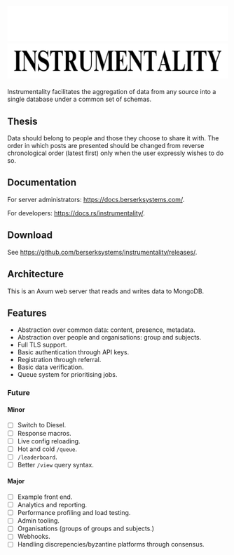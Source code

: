 ![Instrumentality](./assets/dark-header.png#gh-dark-mode-only)
![](./assets/light-header.png#gh-light-mode-only)
---
Instrumentality facilitates the aggregation of data from any source into a 
single database under a common set of schemas.

## Thesis
Data should belong to people and those they choose to share it with. The order
in which posts are presented should be changed from reverse chronological order
 (latest first) only when the user expressly wishes to do so.

## Documentation
For server administrators: <https://docs.berserksystems.com/>.

For developers: <https://docs.rs/instrumentality/>.

## Download
See <https://github.com/berserksystems/instrumentality/releases/>.

## Architecture
This is an Axum web server that reads and writes data to MongoDB.

## Features
- Abstraction over common data: content, presence, metadata.
- Abstraction over people and organisations: group and subjects.
- Full TLS support.
- Basic authentication through API keys.
- Registration through referral.
- Basic data verification.
- Queue system for prioritising jobs.

### Future
#### Minor
- [ ] Switch to Diesel.
- [ ] Response macros.
- [ ] Live config reloading.
- [ ] Hot and cold `/queue`.
- [ ] `/leaderboard`.
- [ ] Better `/view` query syntax.

#### Major
- [ ] Example front end.
- [ ] Analytics and reporting.
- [ ] Performance profiling and load testing.
- [ ] Admin tooling.
- [ ] Organisations (groups of groups and subjects.)
- [ ] Webhooks.
- [ ] Handling discrepencies/byzantine platforms through consensus.